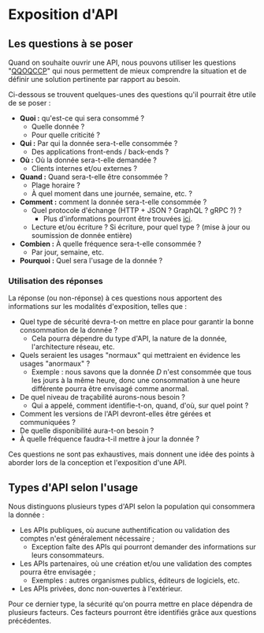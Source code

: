# Exposition d'API

## Les questions à se poser

Quand on souhaite ouvrir une API, nous pouvons utiliser les questions "[QQOQCCP](https://fr.wikipedia.org/wiki/QQOQCCP)"
qui nous permettent de mieux comprendre la situation et de définir une solution pertinente par rapport au besoin.

Ci-dessous se trouvent quelques-unes des questions qu'il pourrait être utile de se poser :

- **Quoi :** qu'est-ce qui sera consommé ? 
  - Quelle donnée ?
  - Pour quelle criticité ?
- **Qui :** Par qui la donnée sera-t-elle consommée ?
  - Des applications front-ends / back-ends ?
- **Où :** Où la donnée sera-t-elle demandée ?
  - Clients internes et/ou externes ?
- **Quand :** Quand sera-t-elle être consommée ?
    - Plage horaire ?
    - À quel moment dans une journée, semaine, etc. ?
- **Comment :** comment la donnée sera-t-elle consommée ?
  - Quel protocole d'échange (HTTP + JSON ? GraphQL ? gRPC ?) ?
    - Plus d'informations pourront être trouvées [ici](normes/norme-api.md).
  - Lecture et/ou écriture ? Si écriture, pour quel type ? (mise à jour ou soumission de donnée entière)
- **Combien :** À quelle fréquence sera-t-elle consommée ?
  - Par jour, semaine, etc.
- **Pourquoi :** Quel sera l'usage de la donnée ?

### Utilisation des réponses

La réponse (ou non-réponse) à ces questions nous apportent des informations sur les modalités d'exposition, telles que :

- Quel type de sécurité devra-t-on mettre en place pour garantir la bonne consommation de la donnée ?
  - Cela pourra dépendre du type d'API, la nature de la donnée, l'architecture réseau, etc.
- Quels seraient les usages "normaux" qui mettraient en évidence les usages "anormaux" ?
  - Exemple : nous savons que la donnée _D_ n'est consommée que tous les jours à la même heure, donc une consommation à
    une heure différente pourra être envisagé comme anormal.
- De quel niveau de traçabilité aurons-nous besoin ?
  - Qui a appelé, comment identifie-t-on, quand, d'où, sur quel point ?
- Comment les versions de l'API devront-elles être gérées et communiquées ?
- De quelle disponibilité aura-t-on besoin ?
- À quelle fréquence faudra-t-il mettre à jour la donnée ?

Ces questions ne sont pas exhaustives, mais donnent une idée des points à aborder lors de la conception et l'exposition 
d'une API.

## Types d'API selon l'usage

Nous distinguons plusieurs types d'API selon la population qui consommera la donnée :

- Les APIs publiques, où aucune authentification ou validation des comptes n'est généralement nécessaire ;
  - Exception faîte des APIs qui pourront demander des informations sur leurs consommateurs.
- Les APIs partenaires, où une création et/ou une validation des comptes pourra être envisagée ;
  - Exemples : autres organismes publics, éditeurs de logiciels, etc.
- Les APIs privées, donc non-ouvertes à l'extérieur.

Pour ce dernier type, la sécurité qu'on pourra mettre en place dépendra de plusieurs facteurs. Ces facteurs pourront
être identifiés grâce aux questions précédentes.
